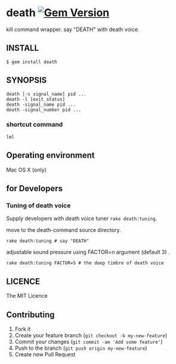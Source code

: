 # death [![Gem Version](https://badge.fury.io/rb/death.svg)](http://badge.fury.io/rb/death)

kill command wrapper. say "DEATH" with death voice.

## INSTALL

```
$ gem install death
```

## SYNOPSIS

```
death [-s signal_name] pid ...
death -l [exit_status]
death -signal_name pid ...
death -signal_number pid ...
```

### shortcut command

```
lml
```

## Operating environment

Mac OS X (only)

## for Developers

### Tuning of death voice

Supply developers with death voice tuner `rake death:tuning`.

move to the death-command source directory.

```
rake death:tuning # say "DEATH"
```

adjustable sound pressure using FACTOR=n argument (default 3) .

```
rake death:tuning FACTOR=5 # the deep timbre of death voice
```

## LICENCE

The MIT Licence

## Contributing

1. Fork it
2. Create your feature branch (`git checkout -b my-new-feature`)
3. Commit your changes (`git commit -am 'Add some feature'`)
4. Push to the branch (`git push origin my-new-feature`)
5. Create new Pull Request

